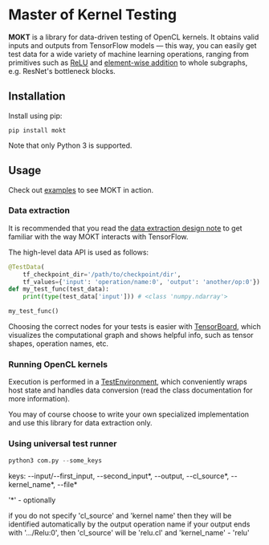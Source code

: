 # Master of Kernel Testing

**MOKT** is a library for data-driven testing of OpenCL kernels. It obtains valid
inputs and outputs from TensorFlow models — this way, you can easily get test data for a wide
variety of machine learning operations, ranging from primitives such as
[ReLU](https://github.com/band-of-four/master-of-kernel-testing/blob/master/examples/relu.py)
and [element-wise addition](https://github.com/band-of-four/master-of-kernel-testing/blob/master/examples/add.py)
to whole subgraphs, e.g. ResNet's bottleneck blocks.

## Installation

Install using pip:

```
pip install mokt
```

Note that only Python 3 is supported.

## Usage

Check out [examples](https://github.com/band-of-four/master-of-kernel-testing/tree/master/examples)
to see MOKT in action.

### Data extraction

It is recommended that you read the
[data extraction design note](https://github.com/band-of-four/master-of-kernel-testing/blob/master/design_notes/Extracting%20Test%20Data%20from%20TensorFlow%20Models.ipynb) to get familiar with the way MOKT interacts with TensorFlow.

The high-level data API is used as follows:

```python
@TestData(
    tf_checkpoint_dir='/path/to/checkpoint/dir',
    tf_values={'input': 'operation/name:0', 'output': 'another/op:0'})
def my_test_func(test_data):
    print(type(test_data['input'])) # <class 'numpy.ndarray'>

my_test_func()
```

Choosing the correct nodes for your tests is easier with [TensorBoard](https://www.tensorflow.org/guide/summaries_and_tensorboard),
which visualizes the computational graph and shows helpful info, such as tensor shapes, operation names, etc.

### Running OpenCL kernels

Execution is performed in a [TestEnvironment](https://github.com/band-of-four/master-of-kernel-testing/blob/master/mokt/test_environment.py),
which conveniently wraps host state and handles data conversion (read the class documentation for more information).

You may of course choose to write your own specialized implementation and use this library for data extraction only.

### Using universal test runner

```python
python3 com.py --some_keys
```

keys:
--input/--first_input, --second_input*, --output, --cl_source*, --kernel_name*, --file*

'*' - optionally

if you do not specify 'cl_source' and 'kernel name' then they will be identified automatically by the output operation name
if your output ends with '.../Relu:0', then 'cl_source' will be 'relu.cl' and 'kernel_name' - 'relu'
